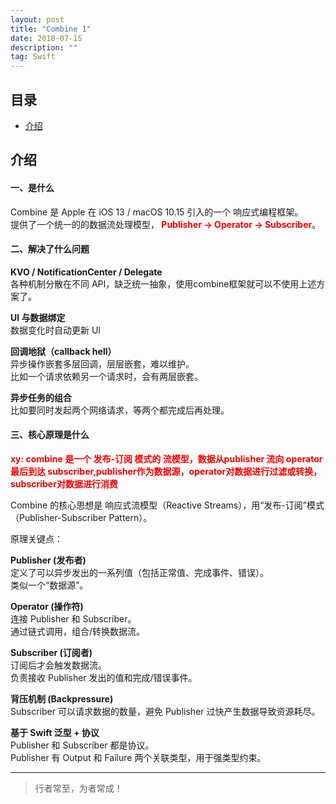 ```yaml
---
layout: post
title: "Combine 1"
date: 2018-07-15
description: ""
tag: Swift
---
```



## 目录

* [介绍](#content1)


## <a id="content1">介绍</a>

#### **一、是什么**    
Combine 是 Apple 在 iOS 13 / macOS 10.15 引入的一个 响应式编程框架。    
提供了一个统一的的数据流处理模型，<span style="color:red;font-weight:bold;"> Publisher → Operator → Subscriber</span>。     

#### **二、解决了什么问题**    

**KVO / NotificationCenter / Delegate**         
各种机制分散在不同 API，缺乏统一抽象，使用combine框架就可以不使用上述方案了。     

**UI 与数据绑定**     
数据变化时自动更新 UI     

**回调地狱（callback hell）**     
异步操作嵌套多层回调，层层嵌套，难以维护。     
比如一个请求依赖另一个请求时，会有两层嵌套。     

**异步任务的组合**    
比如要同时发起两个网络请求，等两个都完成后再处理。    


#### **三、核心原理是什么**     

<span style= "color:red;font-weight:bold;">xy: combine  是一个 发布-订阅 模式的 流模型，数据从publisher 流向 operator 最后到达 subscriber,publisher作为数据源，operator对数据进行过滤或转换，subscriber对数据进行消费</span>   

Combine 的核心思想是 响应式流模型（Reactive Streams），用“发布-订阅”模式（Publisher-Subscriber Pattern）。

原理关键点：

**Publisher (发布者)**     
定义了可以异步发出的一系列值（包括正常值、完成事件、错误）。   
类似一个“数据源”。    

**Operator (操作符)**    
连接 Publisher 和 Subscriber。    
通过链式调用，组合/转换数据流。    

**Subscriber (订阅者)**     
订阅后才会触发数据流。    
负责接收 Publisher 发出的值和完成/错误事件。     

**背压机制 (Backpressure)**     
Subscriber 可以请求数据的数量，避免 Publisher 过快产生数据导致资源耗尽。

**基于 Swift 泛型 + 协议**    
Publisher 和 Subscriber 都是协议。    
Publisher 有 Output 和 Failure 两个关联类型，用于强类型约束。    




----------
>  行者常至，为者常成！
